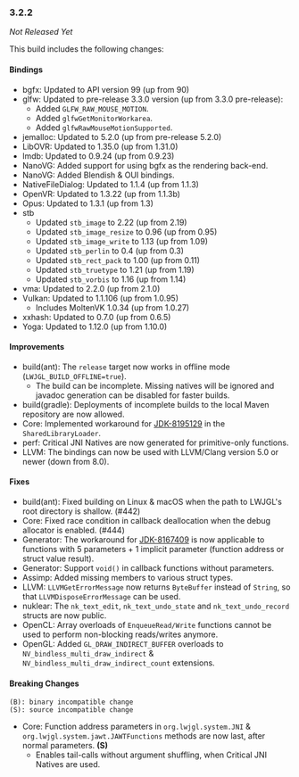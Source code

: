 ### 3.2.2

_Not Released Yet_

This build includes the following changes:

#### Bindings

- bgfx: Updated to API version 99 (up from 90)
- glfw: Updated to pre-release 3.3.0 version (up from 3.3.0 pre-release):
    * Added `GLFW_RAW_MOUSE_MOTION`.
    * Added `glfwGetMonitorWorkarea`.
    * Added `glfwRawMouseMotionSupported`.
- jemalloc: Updated to 5.2.0 (up from pre-release 5.2.0)
- LibOVR: Updated to 1.35.0 (up from 1.31.0)
- lmdb: Updated to 0.9.24 (up from 0.9.23)
- NanoVG: Added support for using bgfx as the rendering back-end.
- NanoVG: Added Blendish & OUI bindings. 
- NativeFileDialog: Updated to 1.1.4 (up from 1.1.3)
- OpenVR: Updated to 1.3.22 (up from 1.1.3b)
- Opus: Updated to 1.3.1 (up from 1.3)
- stb
    * Updated `stb_image` to 2.22 (up from 2.19)
    * Updated `stb_image_resize` to 0.96 (up from 0.95)
    * Updated `stb_image_write` to 1.13 (up from 1.09)
    * Updated `stb_perlin` to 0.4 (up from 0.3)
    * Updated `stb_rect_pack` to 1.00 (up from 0.11)
    * Updated `stb_truetype` to 1.21 (up from 1.19)
    * Updated `stb_vorbis` to 1.16 (up from 1.14)
- vma: Updated to 2.2.0 (up from 2.1.0)
- Vulkan: Updated to 1.1.106 (up from 1.0.95)
    * Includes MoltenVK 1.0.34 (up from 1.0.27)
- xxhash: Updated to 0.7.0 (up from 0.6.5)
- Yoga: Updated to 1.12.0 (up from 1.10.0)

#### Improvements

- build(ant): The `release` target now works in offline mode (`LWJGL_BUILD_OFFLINE=true`).
    * The build can be incomplete. Missing natives will be ignored and javadoc generation can be disabled for faster builds.
- build(gradle): Deployments of incomplete builds to the local Maven repository are now allowed.
- Core: Implemented workaround for [JDK-8195129](https://bugs.openjdk.java.net/browse/JDK-8195129) in the `SharedLibraryLoader`.
- perf: Critical JNI Natives are now generated for primitive-only functions.
- LLVM: The bindings can now be used with LLVM/Clang version 5.0 or newer (down from 8.0).

#### Fixes

- build(ant): Fixed building on Linux & macOS when the path to LWJGL's root directory is shallow. (#442)
- Core: Fixed race condition in callback deallocation when the debug allocator is enabled. (#444)
- Generator: The workaround for [JDK-8167409](https://bugs.openjdk.java.net/browse/JDK-8167409) is now applicable to functions with 5 parameters + 1 implicit parameter (function address or struct value result).
- Generator: Support `void()` in callback functions without parameters. 
- Assimp: Added missing members to various struct types.
- LLVM: `LLVMGetErrorMessage` now returns `ByteBuffer` instead of `String`, so that `LLVMDisposeErrorMessage` can be used.
- nuklear: The `nk_text_edit`, `nk_text_undo_state` and `nk_text_undo_record` structs are now public.
- OpenCL: Array overloads of `EnqueueRead/Write` functions cannot be used to perform non-blocking reads/writes anymore.  
- OpenGL: Added `GL_DRAW_INDIRECT_BUFFER` overloads to `NV_bindless_multi_draw_indirect` & `NV_bindless_multi_draw_indirect_count` extensions.

#### Breaking Changes

```
(B): binary incompatible change
(S): source incompatible change
```

- Core: Function address parameters in `org.lwjgl.system.JNI` & `org.lwjgl.system.jawt.JAWTFunctions` methods are now last, after normal parameters. **(S)**
    * Enables tail-calls without argument shuffling, when Critical JNI Natives are used.